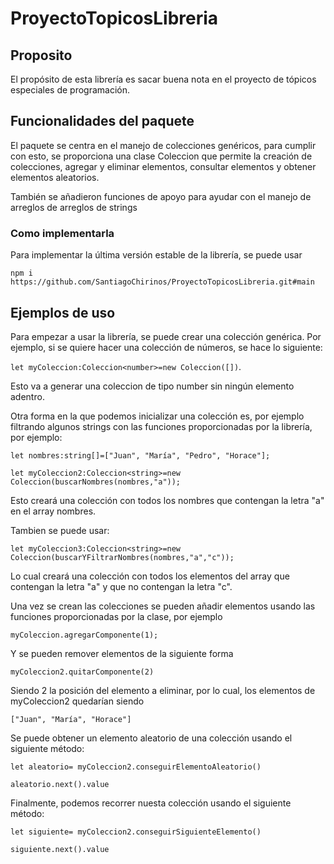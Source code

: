 # ProyectoTopicosLibreria

## Proposito

El propósito de esta librería es sacar buena nota en el proyecto de tópicos especiales de programación.

## Funcionalidades del paquete

El paquete se centra en el manejo de colecciones genéricos, para cumplir con esto, se proporciona una clase
Coleccion que permite la creación de colecciones, agregar y eliminar elementos, consultar elementos y obtener
elementos aleatorios.

También se añadieron funciones de apoyo para ayudar con el manejo de arreglos de arreglos de strings

### Como implementarla

Para implementar la última versión estable de la librería, se puede usar 

`npm i https://github.com/SantiagoChirinos/ProyectoTopicosLibreria.git#main`

## Ejemplos de uso

Para empezar a usar la librería, se puede crear una colección genérica. Por ejemplo, si se quiere hacer una colección de números, se hace lo siguiente: 

`let myColeccion:Coleccion<number>=new Coleccion([])`.

Esto va a generar una coleccion de tipo number sin ningún elemento adentro.

Otra forma en la que podemos inicializar una colección es, por ejemplo filtrando algunos strings con las funciones proporcionadas por la librería, por ejemplo:

`let nombres:string[]=["Juan", "María", "Pedro", "Horace"];`

`let myColeccion2:Coleccion<string>=new Coleccion(buscarNombres(nombres,"a"));`

Esto creará una colección con todos los nombres que contengan la letra "a" en el array nombres.

Tambien se puede usar:

`let myColeccion3:Coleccion<string>=new Coleccion(buscarYFiltrarNombres(nombres,"a","c"));`

Lo cual creará una colección con todos los elementos del array que contengan la letra "a" y que no contengan la letra "c".

Una vez se crean las colecciones se pueden añadir elementos usando las funciones proporcionadas por la clase, por ejemplo

`myColeccion.agregarComponente(1);`

Y se pueden remover elementos de la siguiente forma

`myColeccion2.quitarComponente(2)`

Siendo 2 la posición del elemento a eliminar, por lo cual, los elementos de myColeccion2 quedarían siendo 

`["Juan", "María", "Horace"]`

Se puede obtener un elemento aleatorio de una colección usando el siguiente método:

`let aleatorio= myColeccion2.conseguirElementoAleatorio()`

`aleatorio.next().value`

Finalmente, podemos recorrer nuesta colección usando el siguiente método:

`let siguiente= myColeccion2.conseguirSiguienteElemento()`

`siguiente.next().value`